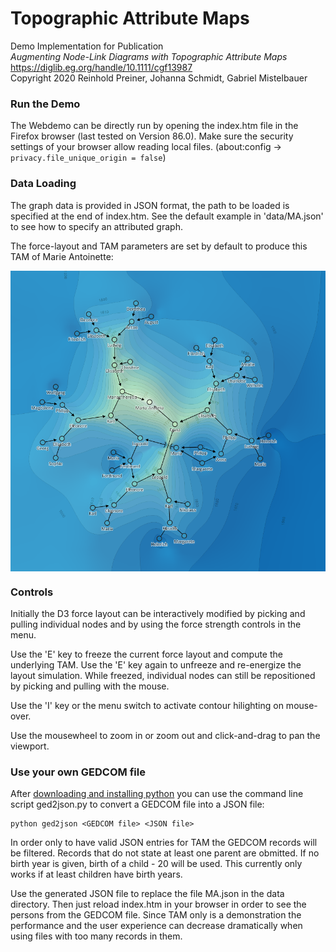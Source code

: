 # Topographic Attribute Maps

Demo Implementation for Publication  
*Augmenting Node-Link Diagrams with Topographic Attribute Maps*  
https://diglib.eg.org/handle/10.1111/cgf13987 <br>
Copyright 2020 Reinhold Preiner, Johanna Schmidt, Gabriel Mistelbauer

### Run the Demo

The Webdemo can be directly run by opening the index.htm file in the Firefox browser (last tested on Version 86.0).
Make sure the security settings of your browser allow reading local files. (about:config -> ```privacy.file_unique_origin = false```)

### Data Loading

The graph data is provided in JSON format, the path to be loaded is specified at the end of index.htm.
See the default example in 'data/MA.json' to see how to specify an attributed graph. 

The force-layout and TAM parameters are set by default to produce this TAM of Marie Antoinette:

<img align="center" src="/images/marie-antoinette.png" width="600">


### Controls

Initially the D3 force layout can be interactively modified by picking and pulling individual nodes 
and by using the force strength controls in the menu.

Use the 'E' key to freeze the current force layout and compute the underlying TAM. Use the 'E' key 
again to unfreeze and re-energize the layout simulation. While freezed, individual nodes can still 
be repositioned by picking and pulling with the mouse.

Use the 'I' key or the menu switch to activate contour hilighting on mouse-over.

Use the mousewheel to zoom in or zoom out and click-and-drag to pan the viewport.

### Use your own GEDCOM file
After [downloading and installing python](https://www.python.org/downloads/) you can use the command line script ged2json.py to convert a GEDCOM file into a JSON file:

    python ged2json <GEDCOM file> <JSON file>
	
In order only to have valid JSON entries for TAM the GEDCOM records will be filtered. 
Records that do not state at least one parent are obmitted. If no birth year is given, birth of a child - 20 will be used. 
This currently only works if at least children have birth years.

Use the generated JSON file to replace the file MA.json in the data directory. Then just reload index.htm 
in your browser in order to see the persons from the GEDCOM file. Since TAM only is a 
demonstration the performance and the user experience can decrease dramatically when using files with
too many records in them.
